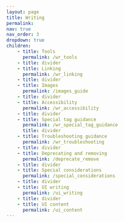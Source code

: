 ```yaml
---
layout: page
title: Writing
permalink:
nav: true
nav_order: 3
dropdown: true
children: 
    - title: Tools
      permalink: /wr_tools
    - title: divider
    - title: Linking
      permalink: /wr_linking
    - title: divider
    - title: Images
      permalink: /images_guide
    - title: divider
    - title: Accessibility
      permalink: /wr_accessibility
    - title: divider
    - title: Special tag guidance
      permalink: /wr_special_tag_guidance
      title: divider
    - title: Troubleshooting guidance
      permalink: /wr_troubleshooting
    - title: divider
    - title: Deprecating and removing
      permalink: /deprecate_remove
    - title: divider  
    - title: Special considerations
      permalink: /special_considerations
    - title: divider
    - title: UI writing
      permalink: /ui_writing
    - title: divider
    - title: UI content
      permalink: /ui_content
---
```

